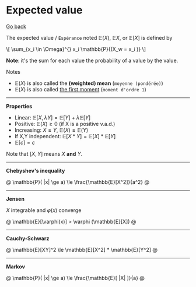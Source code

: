 # Expected value

[Go back](..)

The expected value / ``Espérance`` noted
$\mathbb{E}(X)$, $\mathbb{E}X$, or $\mathbb{E}[X]$
is defined by

<div>
\[
\sum_{x_i \in \Omega}^{} x_i \mathbb{P}{(X_w = x_i )}
\]
</div>

**Note**: it's the sum for
each value the probability of a value by the value.

Notes

* $\mathbb{E}(X)$ is also called the **(weighted) mean** (`moyenne (pondérée)`)
* $\mathbb{E}(X)$ is also called [the first moment](https://en.wikipedia.org/wiki/Moment_(mathematics)#Mean)
  (`moment d'ordre 1`)

<hr class="sl">

**Properties**

* Linear: $\mathbb{E}[X, \lambda Y] = \mathbb{E}[Y] + \lambda \mathbb{E}[Y]$
* Positive: $\mathbb{E}(X) \ge 0$ <span class="tms">(if X is a positive v.a.d.)</span>
* Increasing: $X \ge Y$, $\mathbb{E}(X) \ge \mathbb{E}(Y)$
* If X,Y independent: $\mathbb{E}[X * Y] = \mathbb{E}[X] * \mathbb{E}[Y]$
* $\mathbb{E}[c] = c$

Note that $[X,Y]$ means $X$ **and** $Y$.

<hr class="sr">

**Chebyshev's inequality**

@
\mathbb{P}( |x| \ge a) \le \frac{\mathbb{E}[X^2]}{a^2}
@

<hr class="sl">

**Jensen**

$X$ integrable and $\varphi(x)$ converge

@
\mathbb{E}[\varphi(x)] > \varphi (\mathbb{E}[X])
@

<hr class="sr">

**Cauchy-Schwarz**

@
\mathbb{E}[XY]^2 \le \mathbb{E}[X^2] * \mathbb{E}[Y^2]
@

<hr class="sl">

**Markov**

@
\mathbb{P}( |x| \ge a) \le \frac{\mathbb{E}[ |X| ]}{a}
@